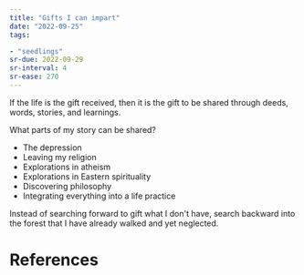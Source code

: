 ```yaml
---
title: "Gifts I can impart"
date: "2022-09-25"
tags:

- "seedlings"
sr-due: 2022-09-29
sr-interval: 4
sr-ease: 270
---
```


If the life is the gift received, then it is the gift to be shared through deeds, words, stories, and learnings.

What parts of my story can be shared?
- The depression
- Leaving my religion
- Explorations in atheism
- Explorations in Eastern spirituality
- Discovering philosophy
- Integrating everything into a life practice

Instead of searching forward to gift what I don't have, search backward into the forest that I have already walked and yet neglected.

# References